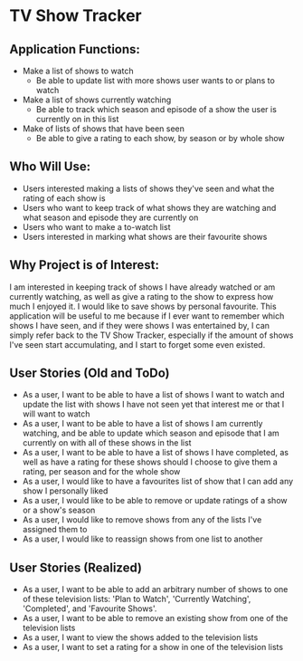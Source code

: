 # TV Show Tracker

## Application Functions:
- Make a list of shows to watch
  - Be able to update list with more shows user wants to or plans to watch
- Make a list of shows currently watching
  - Be able to track which season and episode of a show the user is currently on in this list
- Make of lists of shows that have been seen
  - Be able to give a rating to each show, by season or by whole show

## Who Will Use:
- Users interested making a lists of shows they've seen and what the rating of each show is
- Users who want to keep track of what shows they are watching and what season and episode they are currently on
- Users who want to make a to-watch list 
- Users interested in marking what shows are their favourite shows

## Why Project is of Interest:
I am interested in keeping track of shows I have already watched or am currently watching, as well as give a rating to 
the show to express how much I enjoyed it. I would like to save shows by personal favourite. This application will be
useful to me because if I ever want to remember which shows I have seen, and if they were shows I was entertained by, I
can simply refer back to the TV Show Tracker, especially if the amount of shows I've seen start accumulating, and I 
start to forget some even existed.

## User Stories (Old and ToDo)
- As a user, I want to be able to have a list of shows I want to watch and update the list with shows I have not seen 
yet that interest me or that I will want to watch
- As a user, I want to be able to have a list of shows I am currently watching, and be able to update which season and 
episode that I am currently on with all of these shows in the list
- As a user, I want to be able to have a list of shows I have completed, as well as have a rating for these shows should
I choose to give them a rating, per season and for the whole show
- As a user, I would like to have a favourites list of show that I can add any show I personally liked
- As a user, I would like to be able to remove or update ratings of a show or a show's season
- As a user, I would like to remove shows from any of the lists I've assigned them to
- As a user, I would like to reassign shows from one list to another

## User Stories (Realized)
- As a user, I want to be able to add an arbitrary number of shows to one of these television lists: 'Plan to Watch',
'Currently Watching', 'Completed', and 'Favourite Shows'.
- As a user, I want to be able to remove an existing show from one of the television lists
- As a user, I want to view the shows added to the television lists
- As a user, I want to set a rating for a show in one of the television lists